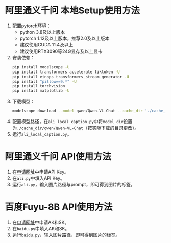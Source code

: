 # 阿里通义千问 本地Setup使用方法
1. 配置pytorch环境：
   - python 3.8及以上版本
   - pytorch 1.12及以上版本，推荐2.0及以上版本
   - 建议使用CUDA 11.4及以上
   - 建议使用RTX3090等24G显存及以上显卡
2. 安装依赖：
    ```bash
    pip install modelscope -U
    pip install transformers accelerate tiktoken -U
    pip install einops transformers_stream_generator -U
    pip install "pillow==9.*" -U
    pip install torchvision
    pip install matplotlib -U
    ```
3. 下载模型：
    ```bash
    modelscope download --model qwen/Qwen-VL-Chat --cache_dir './cache_dir'
    ```
4. 配置模型路径，在`ali_local_caption.py`中将`model_dir`设置为`./cache_dir/qwen/Qwen-VL-Chat`（按实际下载的目录更改）。
5. 运行`ali_local_caption.py`。

# 阿里通义千问 API使用方法
1. 在[申请网址](https://help.aliyun.com/zh/dashscope/developer-reference/acquisition-and-configuration-of-api-key?spm=a2c4g.11186623.0.0.7b5728c46Soa44)中申请API Key。
2. 在`ali.py`中填入API Key。
3. 运行`ali.py`，输入图片路径与prompt，即可得到图片的标签。

# 百度Fuyu-8B API使用方法
1. 在[申请网址](https://console.bce.baidu.com/iam/#/iam/accesslist)中申请AK和SK。
2. 在`baidu.py`中填入AK和SK。
3. 运行`baidu.py`，输入图片路径，即可得到图片的标签。